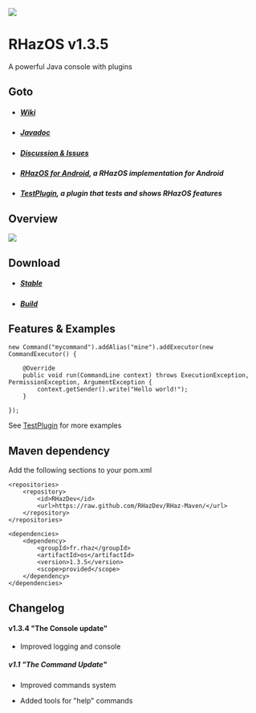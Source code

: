 ![](https://ipfs.io/ipfs/QmTUEKxGh39BL8BZfXGzLTV5XdALdmoYWZ2vTJx8vsz8Ak)

# RHazOS v1.3.5

A powerful Java console with plugins 

## Goto

* ##### [Wiki](https://github.com/RHazDev/RHazOS/wiki)

* ##### [Javadoc](https://rhazdev.github.io/RHaz-Maven/fr/rhaz/os/1.3.4/apidocs/)

* ##### [Discussion & Issues](https://github.com/RHazDev/RHazOS/issues)

* ##### [RHazOS for Android](https://github.com/RHazDev/RHazOS-Android), a RHazOS implementation for Android

* ##### [TestPlugin](https://github.com/RHazDev/TestPlugin), a plugin that tests and shows RHazOS features

## Overview

![](https://image.prntscr.com/image/CDe19kwzQvmG6lcXmI2euQ.png)

## Download

* ##### [Stable](https://github.com/RHazDev/RHazOS/releases)

* ##### [Build](https://github.com/RHazDev/RHazOS/tree/master/target)

## Features & Examples

```
new Command("mycommand").addAlias("mine").addExecutor(new CommandExecutor() {
			
	@Override
	public void run(CommandLine context) throws ExecutionException, PermissionException, ArgumentException {
		context.getSender().write("Hello world!");
	}
	
});
```

See [TestPlugin](https://github.com/RHazDev/TestPlugin) for more examples

## Maven dependency

Add the following sections to your pom.xml

```
<repositories>
	<repository>
		<id>RHazDev</id>
		<url>https://raw.github.com/RHazDev/RHaz-Maven/</url>
	</repository>
</repositories>

<dependencies>
	<dependency>
		<groupId>fr.rhaz</groupId>
		<artifactId>os</artifactId>
		<version>1.3.5</version>
		<scope>provided</scope>
	</dependency>
</dependencies>
```

## Changelog

#### v1.3.4 "The Console update"

* Improved logging and console

##### v1.1 "The Command Update"

* Improved commands system

* Added tools for "help" commands